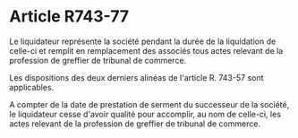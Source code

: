 # Article R743-77

Le liquidateur représente la société pendant la durée de la liquidation de celle-ci et remplit en remplacement des associés tous actes relevant de la profession de greffier de tribunal de commerce.

Les dispositions des deux derniers alinéas de l'article R. 743-57 sont applicables.

A compter de la date de prestation de serment du successeur de la société, le liquidateur cesse d'avoir qualité pour accomplir, au nom de celle-ci, les actes relevant de la profession de greffier de tribunal de commerce.
